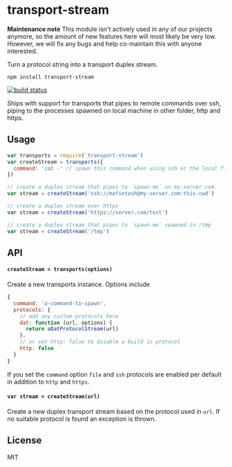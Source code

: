 # transport-stream

**Maintenance note** This module isn't actively used in any of our projects anymore, so the amount of new features here will most likely be very low. However, we will fix any bugs and help co-maintain this with anyone interested.

Turn a protocol string into a transport duplex stream.

```
npm install transport-stream
```

[![build status](http://img.shields.io/travis/mafintosh/transport-stream.svg?style=flat)](http://travis-ci.org/mafintosh/transport-stream)

Ships with support for transports that pipes to remote commands over ssh,
piping to the processes spawned on local machine in other folder, http and https.

## Usage

``` js
var transports = require('transport-stream')
var createStream = transports({
  command: 'cat -' // spawn this command when using ssh or the local file system
})

// create a duplex stream that pipes to `spawn-me` on my-server.com
var stream = createStream('ssh://mafintosh@my-server.com:this-cwd')

// create a duplex stream over https
var stream = createStream('https://server.com/test')

// create a duplex stream that pipes to `spawn-me` spawned in /tmp
var stream = createStream('/tmp')
```

## API

#### `createStream = transports(options)`

Create a new transports instance. Options include

``` js
{
  command: 'a-command-to-spawn',
  protocols: {
    // add any custom protocols here
    dat: function (url, options) {
      return aDatProtocolStream(url)
    },
    // or set http: false to disable a build in protocol
    http: false
  }
}
```

If you set the `command` option `file` and `ssh` protocols are enabled per default
in addition to `http` and `https`.

#### `var stream = createStream(url)`

Create a new duplex transport stream based on the protocol used in `url`.
If no suitable protocol is found an exception is thrown.

## License

MIT

